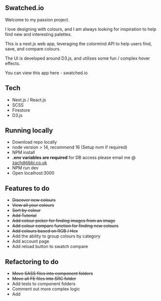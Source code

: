## Swatched.io

Welcome to my passion project.

I love designing with colours, and I am always looking for inspiration to help find new and interesting palettes.

This is a next.js web app, leveraging the colormind API to help users find, save, and compare colours.

The UI is developed around D3.js, and utilises some fun / complex hover effects.

You can view this app here - swatched.io

## Tech

- Next.js / React.js
- SCSS
- Firestore
- D3.js

## Running locally

- Download repo locally
- node version > 14, recommend 16 (Setup nvm if required)
- NPM install
- **.env variables are required** for DB access please email me @ zach@tibbi.co.uk
- NPM run dev
- Open localhost:3000

## Features to do

- ~~Discover new colours~~
- ~~View all your colours~~
- ~~Sort by colour~~
- ~~Add Tutorial~~
- ~~Add colour picker for finding images from an image~~
- ~~Add colour compare function for finding new colours~~
- ~~Add colours based on RGB / Hex~~
- Add the ability to group colours by category
- Add account page
- Add reload button to swatch compare

## Refactoring to do

- ~~Move SASS files into component folders~~
- ~~Move all FE files into SRC folder~~
- Add tests to component folders
- Comment out more complex logic
- Add

